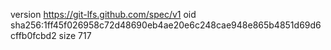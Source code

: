version https://git-lfs.github.com/spec/v1
oid sha256:1ff45f026958c72d48690eb4ae20e6c248cae948e865b4851d69d6cffb0fcbd2
size 717
